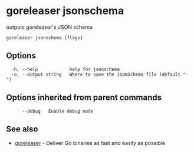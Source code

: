 # goreleaser jsonschema

outputs goreleaser's JSON schema

```
goreleaser jsonschema [flags]
```

## Options

```
  -h, --help            help for jsonschema
  -o, --output string   Where to save the JSONSchema file (default "-")
```

## Options inherited from parent commands

```
      --debug   Enable debug mode
```

## See also

* [goreleaser](/cmd/goreleaser/)	 - Deliver Go binaries as fast and easily as possible

